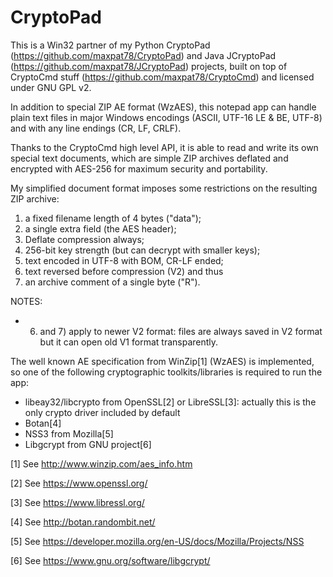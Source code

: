 CryptoPad
=========

This is a Win32 partner of my Python CryptoPad (https://github.com/maxpat78/CryptoPad) and Java JCryptoPad (https://github.com/maxpat78/JCryptoPad) projects, built on top of CryptoCmd stuff (https://github.com/maxpat78/CryptoCmd) and licensed under GNU GPL v2.

In addition to special ZIP AE format (WzAES), this notepad app can handle plain text files in major Windows encodings (ASCII, UTF-16 LE & BE, UTF-8) and with any line endings (CR, LF, CRLF).

Thanks to the CryptoCmd high level API, it is able to read and write its own special text documents, which are simple ZIP archives deflated and encrypted with AES-256 for maximum security and portability.

My simplified document format imposes some restrictions on the resulting ZIP archive:
  1) a fixed filename length of 4 bytes ("data");
  2) a single extra field (the AES header);
  3) Deflate compression always;
  4) 256-bit key strength (but can decrypt with smaller keys);
  5) text encoded in UTF-8 with BOM, CR-LF ended;
  6) text reversed before compression (V2) and thus
  7) an archive comment of a single byte ("R").

  NOTES:
  - 6) and 7) apply to newer V2 format: files are always saved in V2 format
  but it can open old V1 format transparently.

The well known AE specification from WinZip[1] (WzAES) is implemented, so one of the following cryptographic toolkits/libraries is required to run the app:

- libeay32/libcrypto from OpenSSL[2] or LibreSSL[3]: actually this is the only crypto driver included by default
- Botan[4]
- NSS3 from Mozilla[5]
- Libgcrypt from GNU project[6]


[1] See http://www.winzip.com/aes_info.htm

[2] See https://www.openssl.org/

[3] See https://www.libressl.org/

[4] See http://botan.randombit.net/

[5] See https://developer.mozilla.org/en-US/docs/Mozilla/Projects/NSS

[6] See https://www.gnu.org/software/libgcrypt/
